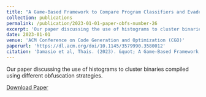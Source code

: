 ```yaml
---
title: "A Game-Based Framework to Compare Program Classifiers and Evaders"
collection: publications
permalink: /publication/2023-01-01-paper-obfs-number-26
excerpt: 'Our paper discussing the use of histograms to cluster binaries compiled using different obfuscation strategies.'
date: 2023-01-01
venue: 'ACM Conference on Code Generation and Optimization (CGO)'
paperurl: 'https://dl.acm.org/doi/10.1145/3579990.3580012'
citation: 'Damasio et al, Thais. (2023). &quot; A Game-Based Framework to Compare Program Classifiers and Evaders.&quot; <i>ACM CGO</i>. 1(1).'
---
```

Our paper discussing the use of histograms to cluster binaries compiled using different obfuscation strategies.

[Download Paper](https://marcusbotacin.github.io/files/CGO23_ThaisDamasio.pdf)

